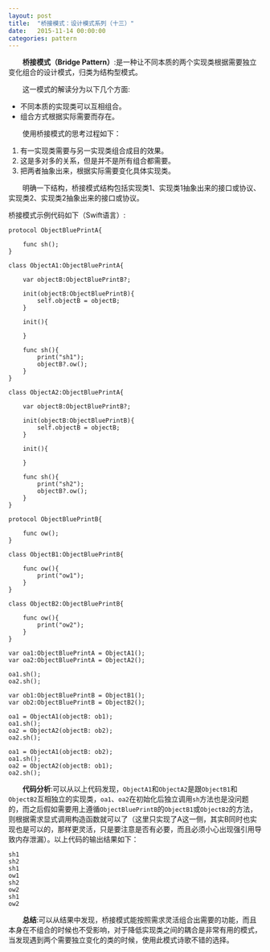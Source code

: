 ```yaml
---
layout: post
title:  "桥接模式：设计模式系列（十三）"
date:   2015-11-14 00:00:00
categories: pattern
---
```

&emsp;&emsp;**桥接模式（Bridge Pattern）**:是一种让不同本质的两个实现类根据需要独立变化组合的设计模式，归类为结构型模式。

&emsp;&emsp;这一模式的解读分为以下几个方面:

* 不同本质的实现类可以互相组合。
* 组合方式根据实际需要而存在。

&emsp;&emsp;使用桥接模式的思考过程如下：

1. 有一实现类需要与另一实现类组合成目的效果。
2. 这是多对多的关系，但是并不是所有组合都需要。
3. 把两者抽象出来，根据实际需要变化具体实现类。

&emsp;&emsp;明确一下结构，桥接模式结构包括实现类1、实现类1抽象出来的接口或协议、实现类2、实现类2抽象出来的接口或协议。

桥接模式示例代码如下（Swift语言）:

	protocol ObjectBluePrintA{
	    
	    func sh();
	}

	class ObjectA1:ObjectBluePrintA{
	    
	    var objectB:ObjectBluePrintB?;
	    
	    init(objectB:ObjectBluePrintB){
	        self.objectB = objectB;
	    }
	    
	    init(){
	        
	    }
	    
	    func sh(){
	        print("sh1");
	        objectB?.ow();
	    }
	}

	class ObjectA2:ObjectBluePrintA{
	    
	    var objectB:ObjectBluePrintB?;
	    
	    init(objectB:ObjectBluePrintB){
	        self.objectB = objectB;
	    }
	    
	    init(){
	        
	    }
	    
	    func sh(){
	        print("sh2");
	        objectB?.ow();
	    }
	}

	protocol ObjectBluePrintB{
	    
	    func ow();
	}

	class ObjectB1:ObjectBluePrintB{
	    
	    func ow(){
	        print("ow1");
	    }
	}

	class ObjectB2:ObjectBluePrintB{
	    
	    func ow(){
	        print("ow2");
	    }
	}

	var oa1:ObjectBluePrintA = ObjectA1();
	var oa2:ObjectBluePrintA = ObjectA2();

	oa1.sh();
	oa2.sh();

	var ob1:ObjectBluePrintB = ObjectB1();
	var ob2:ObjectBluePrintB = ObjectB2();

	oa1 = ObjectA1(objectB: ob1);
	oa1.sh();
	oa2 = ObjectA2(objectB: ob2);
	oa2.sh();

	oa1 = ObjectA1(objectB: ob2);
	oa1.sh();
	oa2 = ObjectA2(objectB: ob1);
	oa2.sh();

&emsp;&emsp;**代码分析**:可以从以上代码发现，`ObjectA1`和`ObjectA2`是跟`ObjectB1`和`ObjectB2`互相独立的实现类，`oa1`、`oa2`在初始化后独立调用`sh`方法也是没问题的，而之后假如需要用上遵循`ObjectBluePrintB`的`ObjectB1`或`ObjectB2`的方法，则根据需求显式调用构造函数就可以了（这里只实现了A这一侧，其实B同时也实现也是可以的，那样更灵活，只是要注意是否有必要，而且必须小心出现强引用导致内存泄漏）。以上代码的输出结果如下：

	sh1
	sh2
	sh1
	ow1
	sh2
	ow2
	sh1
	ow2

&emsp;&emsp;**总结**:可以从结果中发现，桥接模式能按照需求灵活组合出需要的功能，而且本身在不组合的时候也不受影响，对于降低实现类之间的耦合是非常有用的模式，当发现遇到两个需要独立变化的类的时候，使用此模式诗歌不错的选择。


